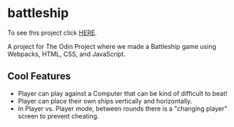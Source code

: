 # battleship

To see this project click [HERE](https://kyeung36220.github.io/battleship/).

A project for The Odin Project where we made a Battleship game using Webpacks, HTML, CSS, and JavaScript.

## Cool Features
- Player can play against a Computer that can be kind of difficult to beat!
- Player can place their own ships vertically and horizontally.
- In Player vs. Player mode, between rounds there is a "changing player" screen to prevent cheating.
